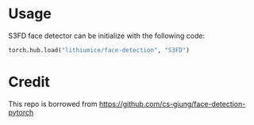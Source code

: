 

# Usage

S3FD face detector can be initialize with the following code:

```python
torch.hub.load("lithiumice/face-detection", "S3FD")
```

# Credit

This repo is borrowed from https://github.com/cs-giung/face-detection-pytorch